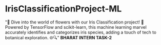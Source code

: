 # IrisClassificationProject-ML
"🌸 Dive into the world of flowers with our Iris Classification project! 🌿 Powered by TensorFlow and scikit-learn, this machine learning marvel accurately identifies and categorizes iris species, adding a touch of tech to botanical exploration. 🌐🔍"
**BHARAT INTERN TASK-2**
